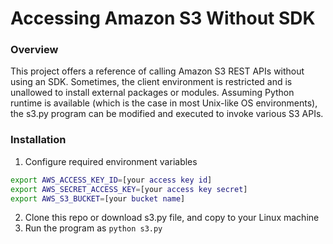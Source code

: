 # Accessing Amazon S3 Without SDK

### Overview 

This project offers a reference of calling Amazon S3 REST APIs without using an SDK. 
Sometimes, the client environment is restricted and is unallowed to install external 
packages or modules. Assuming Python runtime is available (which is the case in most
Unix-like OS environments), the s3.py program can be modified and executed to invoke 
various S3 APIs. 

### Installation 

1. Configure required environment variables 
```bash
export AWS_ACCESS_KEY_ID=[your access key id]
export AWS_SECRET_ACCESS_KEY=[your access key secret]
export AWS_S3_BUCKET=[your bucket name]
```
2. Clone this repo or download s3.py file, and copy to your Linux machine
3. Run the program as `python s3.py`
